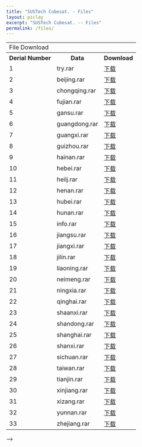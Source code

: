 ```yaml
---
title: "SUSTech Cubesat. - Files"
layout: piclay
excerpt: "SUSTech Cubesat. -- Files"
permalink: /files/
---
```


<table id="dataListTable" class="table table-condensed table-hover" style="display:block;">
    <tbody> 
        <tr>
            <td class='title' colspan='3'>
                File Download
            </td>
        </tr>            
        <tr>
            <th class="sort1">
                Derial Number
            </th>
            <th class="sort2 text-center">
                Data
            </th>
            <th class="sort3">
                Download
            </th>
        </tr>               
        <tr>
            <td class="sort1">
                1
            </td>
            <td id="aa" class="sort2">
                try.rar
            </td>
            <td class="sort3">
                <a id="ContentPlaceHolder1_rf_rep_DataList_down_allow_0" href="{{ site.url }}{{ site.baseurl }}/downloads/try.rar" target="_blank">下载</a>
            </td>
        </tr>
        <tr>
            <td class="sort1">
                2
            </td>
            <td id="aa" class="sort2">
                beijing.rar
            </td>
            <td class="sort3"> 
                <a id="ContentPlaceHolder1_rf_rep_DataList_down_allow_1" href="download.aspx?FileID=778" target="_blank">下载</a>
            </td>
        </tr>
        <tr>
            <td class="sort1">
                3
            </td>
            <td id="aa" class="sort2">
                chongqing.rar
            </td>
            <td class="sort3">  
                <a id="ContentPlaceHolder1_rf_rep_DataList_down_allow_2" href="download.aspx?FileID=779" target="_blank">下载</a>
            </td>
        </tr>
        <tr>
            <td class="sort1">
                4
            </td>
            <td id="aa" class="sort2">
                fujian.rar
            </td>
            <td class="sort3">               
                <a id="ContentPlaceHolder1_rf_rep_DataList_down_allow_3" href="download.aspx?FileID=1258" target="_blank">下载</a>
            </td>
        </tr>
        <tr>
            <td class="sort1">
                5
            </td>
            <td id="aa" class="sort2">
                gansu.rar
            </td>
            <td class="sort3">   
                <a id="ContentPlaceHolder1_rf_rep_DataList_down_allow_4" href="download.aspx?FileID=1339" target="_blank">下载</a>
            </td>
        </tr>
        <tr>
            <td class="sort1">
                6
            </td>
            <td id="aa" class="sort2">
                guangdong.rar
            </td>
            <td class="sort3"> 
                <a id="ContentPlaceHolder1_rf_rep_DataList_down_allow_5" href="download.aspx?FileID=1259" target="_blank">下载</a>
            </td>
        </tr>
        <tr>
            <td class="sort1">
                7
            </td>
            <td id="aa" class="sort2">
                guangxi.rar
            </td>
            <td class="sort3">        
                <a id="ContentPlaceHolder1_rf_rep_DataList_down_allow_6" href="download.aspx?FileID=1340" target="_blank">下载</a>
            </td>
        </tr>
        <tr>
            <td class="sort1">
                8
            </td>
            <td id="aa" class="sort2">
                guizhou.rar
            </td>
            <td class="sort3">  
                <a id="ContentPlaceHolder1_rf_rep_DataList_down_allow_7" href="download.aspx?FileID=1260" target="_blank">下载</a>
            </td>
        </tr>
        <tr>
            <td class="sort1">
                9
            </td>
            <td id="aa" class="sort2">
                hainan.rar
            </td>
            <td class="sort3">                  
                <a id="ContentPlaceHolder1_rf_rep_DataList_down_allow_8" href="download.aspx?FileID=1261" target="_blank">下载</a>
            </td>
        </tr>             
        <tr>
            <td class="sort1">
                10
            </td>
            <td id="aa" class="sort2">
                hebei.rar
            </td>
            <td class="sort3">                   
                <a id="ContentPlaceHolder1_rf_rep_DataList_down_allow_9" href="download.aspx?FileID=780" target="_blank">下载</a>
            </td>
        </tr>
        <tr>
            <td class="sort1">
                11
            </td>
            <td id="aa" class="sort2">
                heilj.rar
            </td>
            <td class="sort3">            
                <a id="ContentPlaceHolder1_rf_rep_DataList_down_allow_10" href="download.aspx?FileID=1341" target="_blank">下载</a>
            </td>
        </tr>    
        <tr>
            <td class="sort1">
                12
            </td>
            <td id="aa" class="sort2">
                henan.rar
            </td>
            <td class="sort3">                    
                <a id="ContentPlaceHolder1_rf_rep_DataList_down_allow_11" href="download.aspx?FileID=1262" target="_blank">下载</a>
            </td>
        </tr>            
        <tr>
            <td class="sort1">
                13
            </td>
            <td id="aa" class="sort2">
                hubei.rar
            </td>
            <td class="sort3">                         
                <a id="ContentPlaceHolder1_rf_rep_DataList_down_allow_12" href="download.aspx?FileID=1342" target="_blank">下载</a>
            </td>
        </tr>            
        <tr>
            <td class="sort1">
                14
            </td>
            <td id="aa" class="sort2">
                hunan.rar
            </td>
            <td class="sort3">             
                <a id="ContentPlaceHolder1_rf_rep_DataList_down_allow_13" href="download.aspx?FileID=1343" target="_blank">下载</a>
            </td>
        </tr>
        <tr>
            <td class="sort1">
                15
            </td>
            <td id="aa" class="sort2">
                info.rar
            </td>
            <td class="sort3">      
                <a id="ContentPlaceHolder1_rf_rep_DataList_down_allow_14" href="download.aspx?FileID=1344" target="_blank">下载</a>
            </td>
        </tr>
        <tr>
            <td class="sort1">
                16
            </td>
            <td id="aa" class="sort2">
                jiangsu.rar
            </td>
            <td class="sort3">
                <a id="ContentPlaceHolder1_rf_rep_DataList_down_allow_15" href="download.aspx?FileID=781" target="_blank">下载</a>
            </td>
        </tr>
        <tr>
            <td class="sort1">
                17
            </td>
            <td id="aa" class="sort2">
                jiangxi.rar
            </td>
            <td class="sort3">   
                <a id="ContentPlaceHolder1_rf_rep_DataList_down_allow_16" href="download.aspx?FileID=1263" target="_blank">下载</a>
            </td>
        </tr>
        <tr>
            <td class="sort1">
                18
            </td>
            <td id="aa" class="sort2">
                jilin.rar
            </td>
            <td class="sort3">    
                <a id="ContentPlaceHolder1_rf_rep_DataList_down_allow_17" href="download.aspx?FileID=1345" target="_blank">下载</a>
            </td>
        </tr>
        <tr>
            <td class="sort1">
                19
            </td>
            <td id="aa" class="sort2">
                liaoning.rar
            </td>
            <td class="sort3">          
                <a id="ContentPlaceHolder1_rf_rep_DataList_down_allow_18" href="download.aspx?FileID=1346" target="_blank">下载</a>
            </td>
        </tr> 
        <tr>
            <td class="sort1">
                20
            </td>
            <td id="aa" class="sort2">
                neimeng.rar
            </td>
            <td class="sort3">    
                <a id="ContentPlaceHolder1_rf_rep_DataList_down_allow_19" href="download.aspx?FileID=1347" target="_blank">下载</a>
            </td>
        </tr>
        <tr>
            <td class="sort1">
                21
            </td>
            <td id="aa" class="sort2">
                ningxia.rar
            </td>
            <td class="sort3">                     
                <a id="ContentPlaceHolder1_rf_rep_DataList_down_allow_20" href="download.aspx?FileID=1348" target="_blank">下载</a>
            </td>
        </tr> 
        <tr>
            <td class="sort1">
                22
            </td>
            <td id="aa" class="sort2">
                qinghai.rar
            </td>
            <td class="sort3">     
                <a id="ContentPlaceHolder1_rf_rep_DataList_down_allow_21" href="download.aspx?FileID=1349" target="_blank">下载</a>
            </td>
        </tr>
        <tr>
            <td class="sort1">
                23
            </td>
            <td id="aa" class="sort2">
                shaanxi.rar
            </td>
            <td class="sort3">    
                <a id="ContentPlaceHolder1_rf_rep_DataList_down_allow_22" href="download.aspx?FileID=1350" target="_blank">下载</a>
            </td>
        </tr>
        <tr>
            <td class="sort1">
                24
            </td>
            <td id="aa" class="sort2">
                shandong.rar
            </td>
            <td class="sort3">    
                <a id="ContentPlaceHolder1_rf_rep_DataList_down_allow_23" href="download.aspx?FileID=782" target="_blank">下载</a>
            </td>
        </tr>  
        <tr>
            <td class="sort1">
                25
            </td>
            <td id="aa" class="sort2">
                shanghai.rar
            </td>
            <td class="sort3">                   
                <a id="ContentPlaceHolder1_rf_rep_DataList_down_allow_24" href="download.aspx?FileID=783" target="_blank">下载</a>
            </td>
        </tr>     
        <tr>
            <td class="sort1">
                26
            </td>
            <td id="aa" class="sort2">
                shanxi.rar
            </td>
            <td class="sort3">                      
                <a id="ContentPlaceHolder1_rf_rep_DataList_down_allow_25" href="download.aspx?FileID=1264" target="_blank">下载</a>
            </td>
        </tr>
        <tr>
            <td class="sort1">
                27
            </td>
            <td id="aa" class="sort2">
                sichuan.rar
            </td>
            <td class="sort3">                       
                <a id="ContentPlaceHolder1_rf_rep_DataList_down_allow_26" href="download.aspx?FileID=1351" target="_blank">下载</a>
            </td>
        </tr>
        <tr>
            <td class="sort1">
                28
            </td>
            <td id="aa" class="sort2">
                taiwan.rar
            </td>
            <td class="sort3">   
                <a id="ContentPlaceHolder1_rf_rep_DataList_down_allow_27" href="download.aspx?FileID=1352" target="_blank">下载</a>
            </td>
        </tr>
        <tr>
            <td class="sort1">
                29
            </td>
            <td id="aa" class="sort2">
                tianjin.rar
            </td>
            <td class="sort3">                        
                <a id="ContentPlaceHolder1_rf_rep_DataList_down_allow_28" href="download.aspx?FileID=784" target="_blank">下载</a>
            </td>
        </tr>
        <tr>
            <td class="sort1">
                30
            </td>
            <td id="aa" class="sort2">
                xinjiang.rar
            </td>
            <td class="sort3">    
                <a id="ContentPlaceHolder1_rf_rep_DataList_down_allow_29" href="download.aspx?FileID=1353" target="_blank">下载</a>
            </td>
        </tr>
        <tr>
            <td class="sort1">
                31
            </td>
            <td id="aa" class="sort2">
                xizang.rar
            </td>
            <td class="sort3">                     
                <a id="ContentPlaceHolder1_rf_rep_DataList_down_allow_30" href="download.aspx?FileID=1354" target="_blank">下载</a>
            </td>
        </tr>
        <tr>
            <td class="sort1">
                32
            </td>
            <td id="aa" class="sort2">
                yunnan.rar
            </td>
            <td class="sort3">
                <a id="ContentPlaceHolder1_rf_rep_DataList_down_allow_31" href="download.aspx?FileID=1355" target="_blank">下载</a>
            </td>
        </tr>
        <tr>
            <td class="sort1">
                33
            </td>
            <td id="aa" class="sort2">
                zhejiang.rar
            </td>
            <td class="sort3">    
                <a id="ContentPlaceHolder1_rf_rep_DataList_down_allow_32" href="download.aspx?FileID=1265" target="_blank">下载</a>
            </td>
        </tr>        
    </tbody>
</table>

<!-- # Pictures
Jump to: [Leiden](#leiden), [ETHZ](#ethz), [Cornell](#cornell), [St Andrews](#st-andrews)


<!-- ## Leiden

#### Timelapse of our STM assembling [(see LION news item)](https://www.physics.leidenuniv.nl/index.php?id=11573&news=867&type=lion&ln=EN):
<iframe width="560" height="315" src="https://www.youtube.com/embed/3iKvUMv1h5A" frameborder="0" allowfullscreen></iframe>

#### Gallery
(Right-click *'view image'* to see a larger image.)
{% assign number_printed = 0 %}
{% for pic in site.data.pictures_Leiden %}

{% assign even_odd = number_printed | modulo: 4 %}

{% if even_odd == 0 %}
<div class="row">
{% endif %}

<div class="col-sm-3 clearfix">
<img src="{{ site.url }}{{ site.baseurl }}/images/picpic/Gallery/{{ pic.image }}" class="img-responsive" width="95%" style="float: left" />
</div>

{% assign number_printed = number_printed | plus: 1 %}

{% if even_odd > 2 %}
</div>
{% endif %}


{% endfor %}

{% assign even_odd = number_printed | modulo: 4 %}
{% if even_odd == 1 %}
</div>
{% endif %}

{% if even_odd == 2 %}
</div>
{% endif %}

{% if even_odd == 3 %}
</div>
{% endif %}

<p> &nbsp; </p>

First advertisement.
<figure>
<img src="{{ site.url }}{{ site.baseurl }}/images/picpic/WebpageLeiden_red.jpg" width="60%" >
</figure>


## ETHZ
From the [group of Andreas Wallraff](http://www.qudev.ethz.ch/).
<figure>
<img src="{{ site.url }}{{ site.baseurl }}/images/picpic/WebpageETH_red.jpg" width="60%">
</figure>

## Cornell
From the [group of Seamus JC Davis](http://davisgroup.lassp.cornell.edu).
<figure>
<img src="{{ site.url }}{{ site.baseurl }}/images/picpic/WebpageCornell_red.jpg" width="60%">
</figure>

## St Andrews
From the [group of Felix Baumberger](http://dqmp.unige.ch/baumberger/) (now at University of Geneva).
<figure>
<img src="{{ site.url }}{{ site.baseurl }}/images/picpic/WebpageSTA_red.jpg" width="60%">
</figure> --> -->

